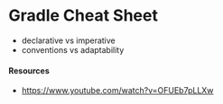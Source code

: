 # Gradle Cheat Sheet

- declarative vs imperative
- conventions vs adaptability 

#### Resources
- https://www.youtube.com/watch?v=OFUEb7pLLXw
